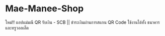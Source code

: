 # Mae-Manee-Shop
ใหม่!! แอปแม่มณี QR รับเงิน - SCB
 || ชำระเงินผ่านการสแกน QR Code ใช้งานได้ทั้ง ธนาคาร และทรูวอลเล็ต
